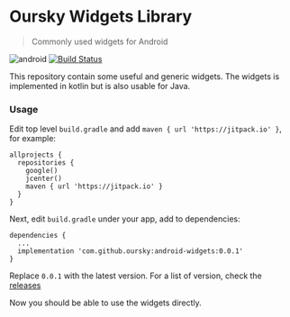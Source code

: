 # Oursky Widgets Library
> Commonly used widgets for Android

![android](https://img.shields.io/badge/android-kotlin-blue.svg)
[![Build Status](https://travis-ci.org/oursky/android-widgets.svg?branch=master)](https://travis-ci.org/oursky/android-widgets)

This repository contain some useful and generic widgets. The widgets is implemented in kotlin but is also usable for Java.

### Usage
Edit top level `build.gradle` and add `maven { url 'https://jitpack.io' }`, for example:
```
allprojects {
  repositories {
    google()
    jcenter()
    maven { url 'https://jitpack.io' }
  }
}
```
Next, edit `build.gradle` under your app, add to dependencies:
```
dependencies {
  ...
  implementation 'com.github.oursky:android-widgets:0.0.1'
}
```
Replace `0.0.1` with the latest version. For a list of version, check the [releases](https://github.com/oursky/android-widgets/releases)

Now you should be able to use the widgets directly.